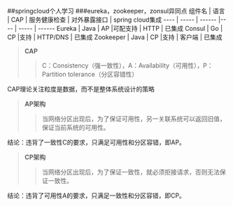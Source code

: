 ##springcloud个人学习
###eureka，zookeeper，zonsul异同点
 组件名  | 语言  | CAP | 服务健康检查  | 对外暴露接口   | spring cloud集成 
 ---- | ----- | ------ |---- | ----- | ------ 
 Eureka  | Java | AP |可配支持  | HTTP | 已集成 
 Consul  | Go | CP |支持  | HTTP/DNS | 已集成
 Zookeeper  | Java | CP |支持  | 客户端 | 已集成
 
 >**CAP**
 >>C：Consistency（强一致性），A：Availability（可用性），P：
 Partition tolerance（分区容错性）
 
 CAP理论关注粒度是数据，而不是整体系统设计的策略
 
 >**AP架构**
 >>当网络分区出现后，为了保证可用性，另一关联系统可以返回旧值，保证当前系统的可用性。
 
 结论：违背了一致性C的要求，只满足可用性和分区容错，即AP。
 >**CP架构**
 >> 当网络分区出现后，为了保证一致性，就必须拒接请求，否则无法保证一致性。
 
 结论：违背了可用性A的要求，只满足一致性和分区容错，即CP。
 
 
 
 